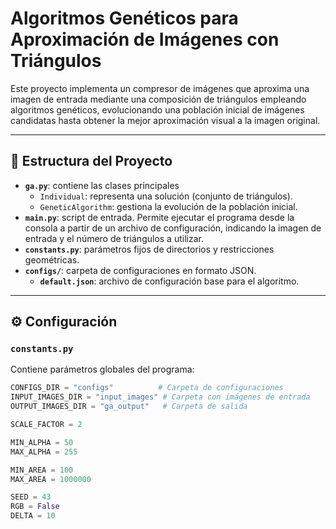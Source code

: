 # Algoritmos Genéticos para Aproximación de Imágenes con Triángulos

Este proyecto implementa un compresor de imágenes que aproxima una imagen de entrada mediante una composición de triángulos empleando algoritmos genéticos, evolucionando una población inicial de imágenes candidatas hasta obtener la mejor aproximación visual a la imagen original.

---

## 🚀 Estructura del Proyecto

- **`ga.py`**: contiene las clases principales
  - `Individual`: representa una solución (conjunto de triángulos).
  - `GeneticAlgorithm`: gestiona la evolución de la población inicial.
- **`main.py`**: script de entrada. Permite ejecutar el programa desde la consola a partir de un archivo de configuración, indicando la imagen de entrada y el número de triángulos a utilizar.
- **`constants.py`**: parámetros fijos de directorios y restricciones geométricas.
- **`configs/`**: carpeta de configuraciones en formato JSON.
  - **`default.json`**: archivo de configuración base para el algoritmo.

---

## ⚙️ Configuración

### `constants.py`
Contiene parámetros globales del programa:

```python
CONFIGS_DIR = "configs"          # Carpeta de configuraciones
INPUT_IMAGES_DIR = "input_images" # Carpeta con imágenes de entrada
OUTPUT_IMAGES_DIR = "ga_output"   # Carpeta de salida

SCALE_FACTOR = 2

MIN_ALPHA = 50
MAX_ALPHA = 255

MIN_AREA = 100
MAX_AREA = 1000000

SEED = 43
RGB = False
DELTA = 10
